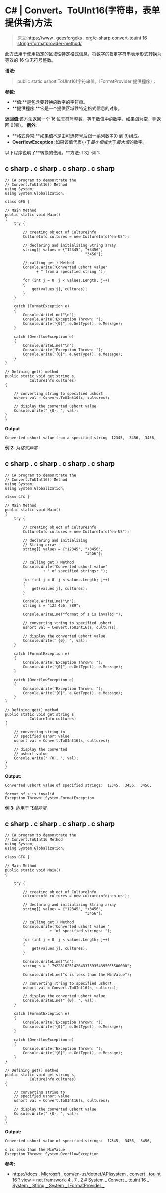 # C# | Convert。ToUInt16(字符串，表单提供者)方法

> 原文:[https://www . geesforgeks . org/c-sharp-convert-touint 16 string-iformatprovider-method/](https://www.geeksforgeeks.org/c-sharp-convert-touint16string-iformatprovider-method/)

此方法用于使用指定的区域性特定格式信息，将数字的指定字符串表示形式转换为等效的 16 位无符号整数。

**语法:**

> public static ushort ToUInt16(字符串值，IFormatProvider 提供程序)；

**参数:**

*   **值:**是包含要转换的数字的字符串。
*   **提供程序:**它是一个提供区域性特定格式信息的对象。

**返回值**:该方法返回一个 16 位无符号整数，等于数值中的数字，如果*值*为空，则返回 0(零)。
**例外:**

*   **格式异常:**如果值不是由可选符号后跟一系列数字(0 到 9)组成。
*   **OverflowException:** 如果该值代表小于*最小值*或大于*最大值*的数字。

以下程序说明了**转换的使用。**方法:
T3】例 1:

## c sharp . c sharp . c sharp . c sharp

```
// C# program to demonstrate the
// Convert.ToUInt16() Method
using System;
using System.Globalization;

class GFG {

// Main Method
public static void Main()
{
    try {

        // creating object of CultureInfo
        CultureInfo cultures = new CultureInfo("en-US");

        // declaring and initializing String array
        string[] values = {"12345", "+3456",
                                    "3456"};

        // calling get() Method
        Console.Write("Converted ushort value"
              + " from a specified string ");

        for (int j = 0; j < values.Length; j++)
        {
            get(values[j], cultures);
        }
    }

    catch (FormatException e)
    {
        Console.WriteLine("\n");
        Console.Write("Exception Thrown: ");
        Console.Write("{0}", e.GetType(), e.Message);
    }

    catch (OverflowException e)
    {
        Console.WriteLine("\n");
        Console.Write("Exception Thrown: ");
        Console.Write("{0}", e.GetType(), e.Message);
    }
}

// Defining get() method
public static void get(string s,
           CultureInfo cultures)
{

    // converting string to specified ushort
    ushort val = Convert.ToUInt16(s, cultures);

    // display the converted ushort value
    Console.Write(" {0}, ", val);
}
}
```

**Output**

```
Converted ushort value from a specified string  12345,  3456,  3456, 
```

**例 2:** 为*格式异常*

## c sharp . c sharp . c sharp . c sharp

```
// C# program to demonstrate the
// Convert.ToUInt16() Method
using System;
using System.Globalization;

class GFG {

// Main Method
public static void Main()
{
    try {

        // creating object of CultureInfo
        CultureInfo cultures = new CultureInfo("en-US");

        // declaring and initializing
        // String array
        string[] values = {"12345", "+3456",
                                    "3456"};

        // calling get() Method
        Console.Write("Converted ushort value"
                 + " of specified strings: ");

        for (int j = 0; j < values.Length; j++)
        {
            get(values[j], cultures);
        }

        Console.WriteLine("\n");
        string s = "123 456, 789";

        Console.WriteLine("format of s is invalid ");

        // converting string to specified ushort
        ushort val = Convert.ToUInt16(s, cultures);

        // display the converted ushort value
        Console.Write(" {0}, ", val);
    }

    catch (FormatException e)
    {
        Console.Write("Exception Thrown: ");
        Console.Write("{0}", e.GetType(), e.Message);
    }

    catch (OverflowException e)
    {
        Console.Write("Exception Thrown: ");
        Console.Write("{0}", e.GetType(), e.Message);
    }
}

// Defining get() method
public static void get(string s,
           CultureInfo cultures)
{

    // converting string to
    // specified ushort value
    ushort val = Convert.ToUInt16(s, cultures);

    // display the converted
    // ushort value
    Console.Write(" {0}, ", val);
}
}
```

**Output:** 

```
Converted ushort value of specified strings:  12345,  3456,  3456, 

format of s is invalid 
Exception Thrown: System.FormatException
```

**例 3:** 适用于*飞越异常*

## c sharp . c sharp . c sharp . c sharp

```
// C# program to demonstrate the
// Convert.ToUInt16 Method
using System;
using System.Globalization;

class GFG {

// Main Method
public static void Main()
{

    try {

        // creating object of CultureInfo
        CultureInfo cultures = new CultureInfo("en-US");

        // declaring and initializing String array
        string[] values = {"12345", "+3456",
                                    "3456"};

        // calling get() Method
        Console.Write("Converted ushort value "
                    + "of specified strings: ");

        for (int j = 0; j < values.Length; j++)
        {
            get(values[j], cultures);
        }

        Console.WriteLine("\n");
        string s = "-7922816251426433759354395033500000";

        Console.WriteLine("s is less than the MinValue");

        // converting string to specified ushort
        ushort val = Convert.ToUInt16(s, cultures);

        // display the converted ushort value
        Console.WriteLine(" {0}, ", val);
    }

    catch (FormatException e)
    {
        Console.Write("Exception Thrown: ");
        Console.Write("{0}", e.GetType(), e.Message);
    }

    catch (OverflowException e)
    {
        Console.Write("Exception Thrown: ");
        Console.Write("{0}", e.GetType(), e.Message);
    }
}

// Defining get() method
public static void get(string s,
           CultureInfo cultures)
{

    // converting string to
    // specified ushort value
    ushort val = Convert.ToUInt16(s, cultures);

    // display the converted ushort value
    Console.Write(" {0}, ", val);
}
}
```

**Output:** 

```
Converted ushort value of specified strings:  12345,  3456,  3456, 

s is less than the MinValue
Exception Thrown: System.OverflowException
```

**参考:**

*   [https://docs . Microsoft . com/en-us/dotnet/API/system . convert . touint 16？view = net framework-4 . 7 . 2 # System _ Convert _ touint 16 _ System _ String _ System _ IFormatProvider _](https://docs.microsoft.com/en-us/dotnet/api/system.convert.touint16?view=netframework-4.7.2#System_Convert_ToUInt16_System_String_System_IFormatProvider_)
